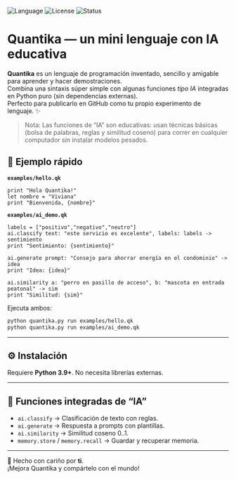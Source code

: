 ![Language](https://img.shields.io/badge/language-Quantika-9A4DFF?style=for-the-badge&logo=github)
![License](https://img.shields.io/badge/license-MIT-green?style=for-the-badge)
![Status](https://img.shields.io/badge/status-experimental-orange?style=for-the-badge)

# Quantika — un mini lenguaje con IA educativa

**Quantika** es un lenguaje de programación inventado, sencillo y amigable para aprender y hacer demostraciones.  
Combina una sintaxis súper simple con algunas funciones *tipo IA* integradas en Python puro (sin dependencias externas).  
Perfecto para publicarlo en GitHub como tu propio experimento de lenguaje. ✨

> Nota: Las funciones de “IA” son educativas: usan técnicas básicas (bolsa de palabras, reglas y similitud coseno) para correr en cualquier computador sin instalar modelos pesados.

## 🚀 Ejemplo rápido

**`examples/hello.qk`**
```qk
print "Hola Quantika!"
let nombre = "Viviana"
print "Bienvenida, {nombre}"
```

**`examples/ai_demo.qk`**
```qk
labels = ["positivo","negativo","neutro"]
ai.classify text: "este servicio es excelente", labels: labels -> sentimiento
print "Sentimiento: {sentimiento}"

ai.generate prompt: "Consejo para ahorrar energía en el condominio" -> idea
print "Idea: {idea}"

ai.similarity a: "perro en pasillo de acceso", b: "mascota en entrada peatonal" -> sim
print "Similitud: {sim}"
```

Ejecuta ambos:
```bash
python quantika.py run examples/hello.qk
python quantika.py run examples/ai_demo.qk
```

---

## ⚙️ Instalación

Requiere **Python 3.9+**. No necesita librerías externas.

---

## 🤖 Funciones integradas de “IA”

- `ai.classify` → Clasificación de texto con reglas.  
- `ai.generate` → Respuesta a prompts con plantillas.  
- `ai.similarity` → Similitud coseno 0..1.  
- `memory.store` / `memory.recall` → Guardar y recuperar memoria.

---

💙 Hecho con cariño por **ti**.  
¡Mejora Quantika y compártelo con el mundo!
